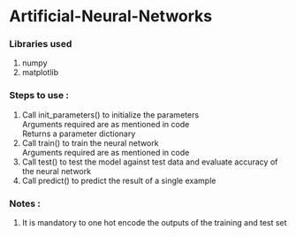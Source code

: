 # Artificial-Neural-Networks
<h3>Libraries used</h3>
<ol>
  <li>numpy</li>
  <li>matplotlib</li>
</ol>
<H3>Steps to use : </h3>
<ol>
  <li>Call init_parameters() to initialize the parameters<br>Arguments required are as mentioned in code<br>Returns a parameter dictionary</li>
  <li>Call train() to train the neural network<br>Arguments required are as mentioned in code</li>
  <li>Call test() to test the model against test data and evaluate accuracy of the neural network</li>
  <li>Call predict() to predict the result of a single example</li>
</ol>
<H3>Notes : </h3>
<ol>
  <li>It is mandatory to one hot encode the outputs of the training and test set</li>
</ol>
